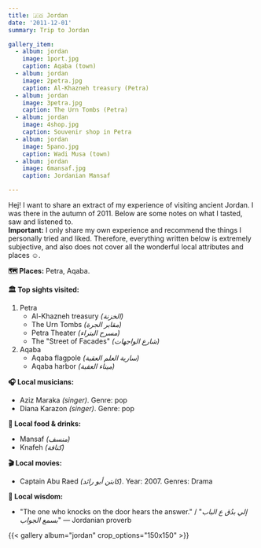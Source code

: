```yaml
---
title: 🇯🇴 Jordan
date: '2011-12-01'
summary: Trip to Jordan

gallery_item:
  - album: jordan
    image: 1port.jpg
    caption: Aqaba (town)
  - album: jordan
    image: 2petra.jpg
    caption: Al-Khazneh treasury (Petra)
  - album: jordan
    image: 3petra.jpg
    caption: The Urn Tombs (Petra)
  - album: jordan
    image: 4shop.jpg
    caption: Souvenir shop in Petra
  - album: jordan
    image: 5pano.jpg
    caption: Wadi Musa (town)
  - album: jordan
    image: 6mansaf.jpg
    caption: Jordanian Mansaf

---
```

Hej! I want to share an extract of my experience of visiting ancient Jordan. I was there in the autumn of 2011. Below are some notes on what I tasted, saw and listened to.<br>
<b>Important:</b> I only share my own experience and recommend the things I personally tried and liked. Therefore, everything written below is extremely subjective, and also does not cover all the wonderful local attributes and places ☺️.

<b>🗺 Places:</b> Petra, Aqaba.<br>

<b>🏛 Top sights visited: </b>
1. Petra
    - Al-Khazneh treasury <i>(الخزنة)</i>
    - The Urn Tombs <i>(مقابر الجرة)</i>
    - Petra Theater <i>(مسرح البتراء)</i>
    - The "Street of Facades" <i>(شارع الواجهات)</i>
2. Aqaba
    - Aqaba flagpole <i>(سارية العلم العقبة)</i>
    - Aqaba harbor <i>(ميناء العقبة)</i>

<b>🎧 Local musicians: </b>
- Aziz Maraka <i>(singer)</i>. Genre: pop
- Diana Karazon <i>(singer)</i>. Genre: pop

<b>🥘 Local food & drinks: </b>
- Mansaf <i>(منسف)</i>
- Knafeh <i>(كنافة)</i>


<b>🎬 Local movies:</b>
- Captain Abu Raed <i>(كابتن أبو رائد)</i>. Year: 2007. Genres: Drama


<b>🦉 Local wisdom:</b>
- "The one who knocks on the door hears the answer." / "<i>إلي بدُق ع الباب بسمع الجواب</i>" — Jordanian proverb 

{{< gallery album="jordan" crop_options="150x150" >}}
   

